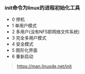 ### init命令为linux的进程初始化工具

* 0  停机
* 1  单用户模式
* 2  多用户(没有NFS即网络文件系统)
* 3  完全多用户模式
* 4  安全模式
* 5  图形化界面
* 6  重新启动

> https://man.linuxde.net/init

